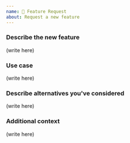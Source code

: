 ```yaml
---
name: 🚀 Feature Request
about: Request a new feature
---
```


<!--
Please make sure to search existing feature requests or idea discussions to check if your feature has already been requested! If it has been requested already, the best way to increase its visibility is by giving it a 👍 or by upvoting the discussion. Please do not comment on an existing feature request unless you have additional information to add.
-->

<!--
If you don't have a clear idea of the new feature or the use case it would solve, or if it's more of a discussion, please open a new idea discussion instead.
https://github.com/jtpavlock/Moe/discussions/categories/ideas
-->

### Describe the new feature

<!--
Provide a clear and concise description of the requested feature.
-->

(write here)

### Use case

<!--
Provide a clear and concise description of what the use case for this feature would be and/or the problem it would solve.
-->

(write here)

### Describe alternatives you've considered

<!--
Let us know about other solutions you've tried or researched.
-->

(write here)

### Additional context

<!--
Is there anything else you can add about the proposal?
Link to related issues here, if you haven't already.
-->

(write here)
